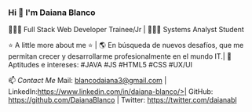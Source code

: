 ### Hi 👋  I'm Daiana Blanco 

👩🏻‍💻 Full Stack Web Developer Trainee/Jr |
👩🏻‍🎓 Systems Analyst Student 


⭐️ A little more about me ⭐️ |
🌎 En búsqueda de nuevos desafíos, que me permitan crecer y desarrollarme profesionalmente en el mundo IT.|
🚀 Aptitudes e intereses: #JAVA #JS #HTML5 #CSS #UX/UI


📫 *Contact Me*
Mail: blancodaiana3@gmail.com |
LinkedIn:https://www.linkedin.com/in/daiana-blanco/>|
GitHub: https://github.com/DaianaBlanco |
Twitter: https://twitter.com/daianabl

